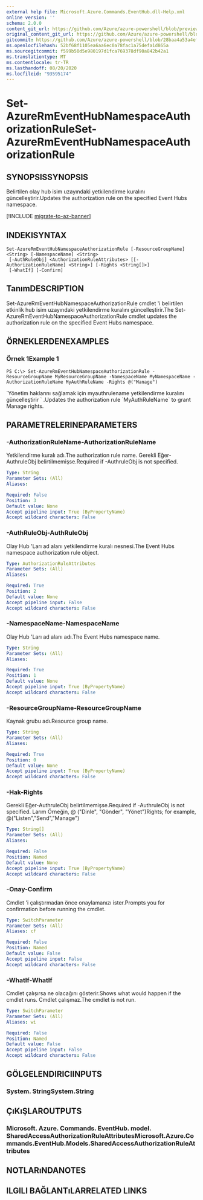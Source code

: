 ```yaml
---
external help file: Microsoft.Azure.Commands.EventHub.dll-Help.xml
online version: ''
schema: 2.0.0
content_git_url: https://github.com/Azure/azure-powershell/blob/preview/src/ResourceManager/EventHub/Commands.EventHub/help/Set-AzureRmEventHubNamespaceAuthorizationRule.md
original_content_git_url: https://github.com/Azure/azure-powershell/blob/preview/src/ResourceManager/EventHub/Commands.EventHub/help/Set-AzureRmEventHubNamespaceAuthorizationRule.md
gitcommit: https://github.com/Azure/azure-powershell/blob/28baa4a53a4efceb1197c032a8db08e199f0858d
ms.openlocfilehash: 52bf68f1105ea6aa6ec0a78fac1a75defa1d865a
ms.sourcegitcommit: f599b50d5e980197d1fca769378df90a842b42a1
ms.translationtype: MT
ms.contentlocale: tr-TR
ms.lasthandoff: 08/20/2020
ms.locfileid: "93595174"
---
```

# <span data-ttu-id="9c2fc-101">Set-AzureRmEventHubNamespaceAuthorizationRule</span><span class="sxs-lookup"><span data-stu-id="9c2fc-101">Set-AzureRmEventHubNamespaceAuthorizationRule</span></span>

## <span data-ttu-id="9c2fc-102">SYNOPSIS</span><span class="sxs-lookup"><span data-stu-id="9c2fc-102">SYNOPSIS</span></span>
<span data-ttu-id="9c2fc-103">Belirtilen olay hub isim uzayındaki yetkilendirme kuralını güncelleştirir.</span><span class="sxs-lookup"><span data-stu-id="9c2fc-103">Updates the authorization rule on the specified Event Hubs namespace.</span></span>

[!INCLUDE [migrate-to-az-banner](../../includes/migrate-to-az-banner.md)]

## <span data-ttu-id="9c2fc-104">INDEKI</span><span class="sxs-lookup"><span data-stu-id="9c2fc-104">SYNTAX</span></span>

```
Set-AzureRmEventHubNamespaceAuthorizationRule [-ResourceGroupName] <String> [-NamespaceName] <String>
 [-AuthRuleObj] <AuthorizationRuleAttributes> [[-AuthorizationRuleName] <String>] [-Rights <String[]>]
 [-WhatIf] [-Confirm]
```

## <span data-ttu-id="9c2fc-105">Tanım</span><span class="sxs-lookup"><span data-stu-id="9c2fc-105">DESCRIPTION</span></span>
<span data-ttu-id="9c2fc-106">Set-AzureRmEventHubNamespaceAuthorizationRule cmdlet 'i belirtilen etkinlik hub isim uzayındaki yetkilendirme kuralını güncelleştirir.</span><span class="sxs-lookup"><span data-stu-id="9c2fc-106">The Set-AzureRmEventHubNamespaceAuthorizationRule cmdlet updates the authorization rule on the specified Event Hubs namespace.</span></span>

## <span data-ttu-id="9c2fc-107">ÖRNEKLERDEN</span><span class="sxs-lookup"><span data-stu-id="9c2fc-107">EXAMPLES</span></span>

### <span data-ttu-id="9c2fc-108">Örnek 1</span><span class="sxs-lookup"><span data-stu-id="9c2fc-108">Example 1</span></span>
```
PS C:\> Set-AzureRmEventHubNamespaceAuthorizationRule -ResourceGroupName MyResourceGroupName -NamespaceName MyNamespaceName -AuthorizationRuleName MyAuthRuleName -Rights @("Manage")
```

<span data-ttu-id="9c2fc-109">\`Yönetim haklarını sağlamak için myauthrulename yetkilendirme kuralını güncelleştirir \` .</span><span class="sxs-lookup"><span data-stu-id="9c2fc-109">Updates the authorization rule \`MyAuthRuleName\` to grant Manage rights.</span></span>

## <span data-ttu-id="9c2fc-110">PARAMETRELERINE</span><span class="sxs-lookup"><span data-stu-id="9c2fc-110">PARAMETERS</span></span>

### <span data-ttu-id="9c2fc-111">-AuthorizationRuleName</span><span class="sxs-lookup"><span data-stu-id="9c2fc-111">-AuthorizationRuleName</span></span>
<span data-ttu-id="9c2fc-112">Yetkilendirme kuralı adı.</span><span class="sxs-lookup"><span data-stu-id="9c2fc-112">The authorization rule name.</span></span>
<span data-ttu-id="9c2fc-113">Gerekli Eğer-AuthruleObj belirtilmemişse.</span><span class="sxs-lookup"><span data-stu-id="9c2fc-113">Required if -AuthruleObj is not specified.</span></span>

```yaml
Type: String
Parameter Sets: (All)
Aliases: 

Required: False
Position: 3
Default value: None
Accept pipeline input: True (ByPropertyName)
Accept wildcard characters: False
```

### <span data-ttu-id="9c2fc-114">-AuthRuleObj</span><span class="sxs-lookup"><span data-stu-id="9c2fc-114">-AuthRuleObj</span></span>
<span data-ttu-id="9c2fc-115">Olay Hub 'Ları ad alanı yetkilendirme kuralı nesnesi.</span><span class="sxs-lookup"><span data-stu-id="9c2fc-115">The Event Hubs namespace authorization rule object.</span></span>

```yaml
Type: AuthorizationRuleAttributes
Parameter Sets: (All)
Aliases: 

Required: True
Position: 2
Default value: None
Accept pipeline input: False
Accept wildcard characters: False
```

### <span data-ttu-id="9c2fc-116">-NamespaceName</span><span class="sxs-lookup"><span data-stu-id="9c2fc-116">-NamespaceName</span></span>
<span data-ttu-id="9c2fc-117">Olay Hub 'Ları ad alanı adı.</span><span class="sxs-lookup"><span data-stu-id="9c2fc-117">The Event Hubs namespace name.</span></span>

```yaml
Type: String
Parameter Sets: (All)
Aliases: 

Required: True
Position: 1
Default value: None
Accept pipeline input: True (ByPropertyName)
Accept wildcard characters: False
```

### <span data-ttu-id="9c2fc-118">-ResourceGroupName</span><span class="sxs-lookup"><span data-stu-id="9c2fc-118">-ResourceGroupName</span></span>
<span data-ttu-id="9c2fc-119">Kaynak grubu adı.</span><span class="sxs-lookup"><span data-stu-id="9c2fc-119">Resource group name.</span></span>

```yaml
Type: String
Parameter Sets: (All)
Aliases: 

Required: True
Position: 0
Default value: None
Accept pipeline input: True (ByPropertyName)
Accept wildcard characters: False
```

### <span data-ttu-id="9c2fc-120">-Hak</span><span class="sxs-lookup"><span data-stu-id="9c2fc-120">-Rights</span></span>
<span data-ttu-id="9c2fc-121">Gerekli Eğer-AuthruleObj belirtilmemişse.</span><span class="sxs-lookup"><span data-stu-id="9c2fc-121">Required if -AuthruleObj is not specified.</span></span>
<span data-ttu-id="9c2fc-122">Larım Örneğin, @ ("Dinle", "Gönder", "Yönet")</span><span class="sxs-lookup"><span data-stu-id="9c2fc-122">Rights; for example,  @("Listen","Send","Manage")</span></span>

```yaml
Type: String[]
Parameter Sets: (All)
Aliases: 

Required: False
Position: Named
Default value: None
Accept pipeline input: True (ByPropertyName)
Accept wildcard characters: False
```

### <span data-ttu-id="9c2fc-123">-Onay</span><span class="sxs-lookup"><span data-stu-id="9c2fc-123">-Confirm</span></span>
<span data-ttu-id="9c2fc-124">Cmdlet 'i çalıştırmadan önce onaylamanızı ister.</span><span class="sxs-lookup"><span data-stu-id="9c2fc-124">Prompts you for confirmation before running the cmdlet.</span></span>

```yaml
Type: SwitchParameter
Parameter Sets: (All)
Aliases: cf

Required: False
Position: Named
Default value: False
Accept pipeline input: False
Accept wildcard characters: False
```

### <span data-ttu-id="9c2fc-125">-WhatIf</span><span class="sxs-lookup"><span data-stu-id="9c2fc-125">-WhatIf</span></span>
<span data-ttu-id="9c2fc-126">Cmdlet çalışırsa ne olacağını gösterir.</span><span class="sxs-lookup"><span data-stu-id="9c2fc-126">Shows what would happen if the cmdlet runs.</span></span>
<span data-ttu-id="9c2fc-127">Cmdlet çalışmaz.</span><span class="sxs-lookup"><span data-stu-id="9c2fc-127">The cmdlet is not run.</span></span>

```yaml
Type: SwitchParameter
Parameter Sets: (All)
Aliases: wi

Required: False
Position: Named
Default value: False
Accept pipeline input: False
Accept wildcard characters: False
```

## <span data-ttu-id="9c2fc-128">GÖLGELENDIRICI</span><span class="sxs-lookup"><span data-stu-id="9c2fc-128">INPUTS</span></span>

### <span data-ttu-id="9c2fc-129">System. String</span><span class="sxs-lookup"><span data-stu-id="9c2fc-129">System.String</span></span>

## <span data-ttu-id="9c2fc-130">ÇıKıŞLAR</span><span class="sxs-lookup"><span data-stu-id="9c2fc-130">OUTPUTS</span></span>

### <span data-ttu-id="9c2fc-131">Microsoft. Azure. Commands. EventHub. model. SharedAccessAuthorizationRuleAttributes</span><span class="sxs-lookup"><span data-stu-id="9c2fc-131">Microsoft.Azure.Commands.EventHub.Models.SharedAccessAuthorizationRuleAttributes</span></span>

## <span data-ttu-id="9c2fc-132">NOTLARıNDA</span><span class="sxs-lookup"><span data-stu-id="9c2fc-132">NOTES</span></span>

## <span data-ttu-id="9c2fc-133">ILGILI BAĞLANTıLAR</span><span class="sxs-lookup"><span data-stu-id="9c2fc-133">RELATED LINKS</span></span>

